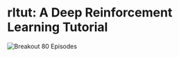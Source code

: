 # rltut: A Deep Reinforcement Learning Tutorial

![Breakout 80 Episodes](https://raw.githubusercontent.com/vezerarpi/rltut/blob/ideas-fair/assets/ideas/fair/openaigym.video.0.36495.video000080.gif)
